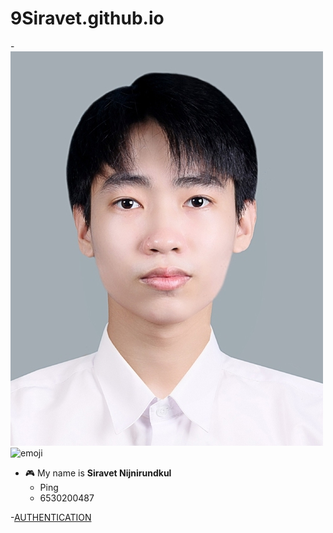 # 9Siravet.github.io
-![siravet](siravet.jpg)
![emoji](path/to/your/image.png)
- 🎮 My name is **Siravet Nijnirundkul**  
  - Ping  
  - 6530200487  
 


-[AUTHENTICATION](authentication)

